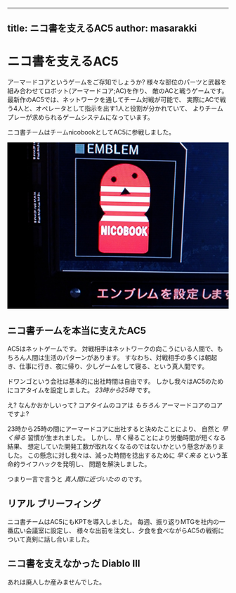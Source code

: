 ----
title: ニコ書を支えるAC5
author: masarakki
----

# ニコ書を支えるAC5

アーマードコアというゲームをご存知でしょうか?
様々な部位のパーツと武器を組み合わせてロボット(アーマードコア;AC)を作り、
敵のACと戦うゲームです。
最新作のAC5では、ネットワークを通してチーム対戦が可能で、
実際にACで戦う4人と、オペレータとして指示を出す1人と役割が分かれていて、
よりチームプレーが求められるゲームシステムになっています。

ニコ書チームはチームnicobookとしてAC5に参戦しました。

![AC5エンブレム](images/ac5_emb.jpg)

## ニコ書チームを本当に支えたAC5

AC5はネットゲームです。
対戦相手はネットワークの向こうにいる人間で、もちろん人間は生活のパターンがあります。
すなわち、対戦相手の多くは朝起き、仕事に行き、夜に帰り、少しゲームをして寝る、という真人間です。

ドワンゴという会社は基本的に出社時間は自由です。
しかし我々はAC5のためにコアタイムを設定しました。
*23時から25時* です。

え? なんかおかしいって?
コアタイムのコアは *もちろん* アーマードコアのコアですよ?

23時から25時の間にアーマードコアに出社すると決めたことにより、
自然と *早く帰る* 習慣が生まれました。
しかし、早く帰ることにより労働時間が短くなる結果、
想定していた開発工数が取れなくなるのではないかという懸念がありました。
この懸念に対し我々は、減った時間を捻出するために *早く来る* という革命的ライフハックを発明し、
問題を解決しました。

つまり一言で言うと *真人間に近づいたの* のです。

## リアル ブリーフィング

ニコ書チームはAC5にもKPTを導入しました。
毎週、振り返りMTGを社内の一番広い会議室に設定し、
様々な出前を注文し、夕食を食べながらAC5の戦術について真剣に話し合いました。

## ニコ書を支えなかった Diablo III

あれは廃人しか産みませんでした。
